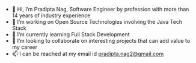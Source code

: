 - 👋 Hi, I’m Pradipta Nag, Software Engineer by profession with more than 14 years of industry experience
- 👀 I’m working on Open Source Technologies involving the Java Tech Stack
- 🌱 I’m currently learning Full Stack Development
- 💞️ I’m looking to collaborate on interesting projects that can add value to my career
- 📫 I can be reached at my email id pradipta.nag2@gmail.com

<!---
pradz13/pradz13 is a ✨ special ✨ repository because its `README.md` (this file) appears on your GitHub profile.
You can click the Preview link to take a look at your changes.
--->
